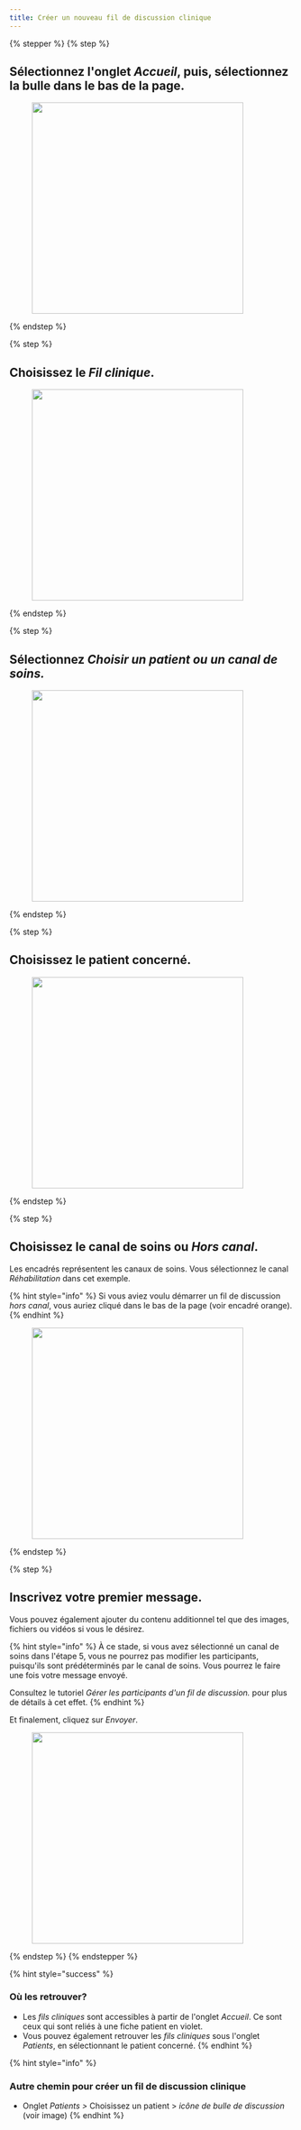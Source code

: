 ```yaml
---
title: Créer un nouveau fil de discussion clinique
---
```


{% stepper %}
{% step %}
## Sélectionnez l'onglet _Accueil_, puis, sélectionnez la bulle dans le bas de la page.

<div align="left"><figure><img src="../assets/Créer un nouveau fil de discussion clinique - Step 1.jpeg" alt="" width="375"><figcaption></figcaption></figure></div>
{% endstep %}

{% step %}
## Choisissez le _Fil clinique_.

<div align="left"><figure><img src="../assets/Créer un nouveau fil de discussion clinique - Step 2.jpeg" alt="" width="375"><figcaption></figcaption></figure></div>
{% endstep %}

{% step %}
## Sélectionnez _Choisir un patient ou un canal de soins._

<div align="left"><figure><img src="../assets/Créer un nouveau fil de discussion clinique - Step 3.jpeg" alt="" width="375"><figcaption></figcaption></figure></div>
{% endstep %}

{% step %}
## Choisissez le patient concerné.

<div align="left"><figure><img src="../assets/Créer un nouveau fil de discussion clinique - Step 4.jpeg" alt="" width="375"><figcaption></figcaption></figure></div>
{% endstep %}

{% step %}
## Choisissez le canal de soins ou _Hors canal_.

Les encadrés représentent les canaux de soins. Vous sélectionnez le canal _Réhabilitation_ dans cet exemple.

{% hint style="info" %}
Si vous aviez voulu démarrer un fil de discussion _hors canal_, vous auriez cliqué dans le bas de la page (voir encadré orange).
{% endhint %}

<div align="left"><figure><img src="../assets/Créer un nouveau fil de discussion clinique - Step 5.jpeg" alt="" width="375"><figcaption></figcaption></figure></div>
{% endstep %}

{% step %}
## Inscrivez votre premier message.

Vous pouvez également ajouter du contenu additionnel tel que des images, fichiers ou vidéos si vous le désirez.

{% hint style="info" %}
À ce stade, si vous avez sélectionné un canal de soins dans l'étape 5, vous ne pourrez pas modifier les participants, puisqu'ils sont prédéterminés par le canal de soins. Vous pourrez le faire une fois votre message envoyé.

Consultez le tutoriel _Gérer les participants d'un fil de discussion._ pour plus de détails à cet effet.
{% endhint %}

Et finalement, cliquez sur _Envoyer_.

<div align="left"><figure><img src="../assets/Créer un nouveau fil de discussion clinique - Step 6.jpeg" alt="" width="375"><figcaption></figcaption></figure></div>
{% endstep %}
{% endstepper %}

{% hint style="success" %}
### Où les retrouver?

* Les _fils cliniques_ sont accessibles à partir de l'onglet _Accueil_. Ce sont ceux qui sont reliés à une fiche patient en violet.
* Vous pouvez également retrouver les _fils cliniques_ sous l'onglet _Patients_, en sélectionnant le patient concerné.
{% endhint %}

{% hint style="info" %}
### Autre chemin pour créer un fil de discussion clinique

* Onglet _Patients >_ Choisissez un patient > _icône de bulle de discussion_ (voir image)
{% endhint %}
